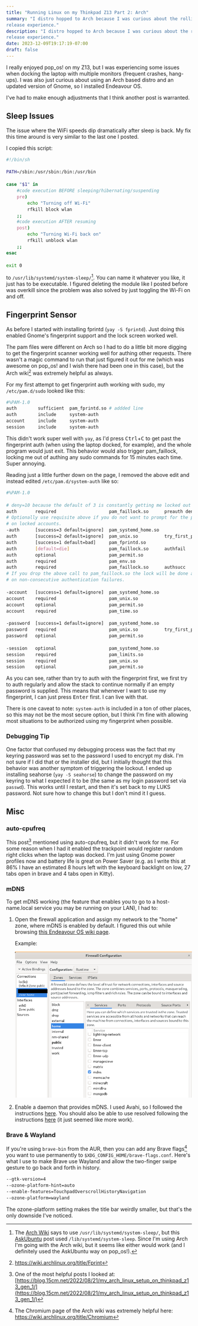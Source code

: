 ```yaml
---
title: "Running Linux on my Thinkpad Z13 Part 2: Arch"
summary: "I distro hopped to Arch because I was curious about the rolling
release experience."
description: "I distro hopped to Arch because I was curious about the rolling
release experience."
date: 2023-12-09T19:17:19-07:00
draft: false
---
```


I really enjoyed pop_os! on my Z13, but I was experiencing some issues when
docking the laptop with multiple monitors (frequent crashes, hang-ups). I was
also just curious about using an Arch based distro and an updated version of
Gnome, so I installed Endeavour OS.

I've had to make enough adjustments that I think another post is warranted.

## Sleep Issues

The issue where the WiFi speeds dip dramatically after sleep is back. My fix
this time around is very similar to the last one I posted.

I copied this script:

```bash
#!/bin/sh

PATH=/sbin:/usr/sbin:/bin:/usr/bin

case "$1" in
	#code execution BEFORE sleeping/hibernating/suspending
	pre)
		echo "Turning off Wi-Fi"
		rfkill block wlan
	;;
	#code execution AFTER resuming
	post)
		echo "Turning Wi-Fi back on"
		rfkill unblock wlan
	;;
esac

exit 0
```

to `/usr/lib/systemd/system-sleep/`[^3]. You can name it whatever you like, it just has
to be executable. I figured deleting the module like I posted
before was overkill since the problem was also solved by just toggling the Wi-Fi
on and off.

[^3]: The [Arch
Wiki](https://wiki.archlinux.org/title/Power_management#Hooks_in_/usr/lib/systemd/system-sleep)
says to use `/usr/lib/systemd/system-sleep/`, but this
[AskUbuntu](https://askubuntu.com/questions/1313479/correct-way-to-execute-a-script-on-resume-from-suspend)
post used `/lib/systemd/system-sleep`. Since I'm using Arch I'm going with the
Arch wiki, but it seems like either would work (and I definitely used the
AskUbuntu way on pop_os!).

## Fingerprint Sensor

As before I started with installing fprintd (`yay -S fprintd`). Just doing this
enabled Gnome's fingerprint support and the lock screen worked well.

The pam files were different on Arch so I had to do a little bit more digging to
get the fingerprint scanner working well for authing other requests. There
wasn't a magic command to run that just figured it out for me (which was awesome
on pop_os! and I wish there had been one in this case), but the Arch wiki[^1]
was extremely helpful as always.

For my first attempt to get fingerprint auth working with sudo, my `/etc/pam.d/sudo`
looked like this:

```bash
#%PAM-1.0
auth	  	sufficient 	pam_fprintd.so # addded line
auth		include		system-auth
account		include		system-auth
session		include		system-auth
```

This didn't work super well with `yay`, as I'd press
<kbd>Ctrl</kbd>+<kbd>C</kbd> to get past the fingerprint auth (when using the
laptop docked, for example), and the whole program would just exit. This
behavior would also trigger pam_faillock, locking me out of authing any sudo
commands for 15 minutes each time. Super annoying.

Reading just a little further down on the page, I removed the above edit and
instead edited `/etc/pam.d/system-auth` like so:

```bash
#%PAM-1.0

# deny=10 because the default of 3 is constantly getting me locked out
auth       required                    pam_faillock.so      preauth deny=10
# Optionally use requisite above if you do not want to prompt for the password
# on locked accounts.
-auth      [success=3 default=ignore]  pam_systemd_home.so
auth       [success=2 default=ignore]  pam_unix.so          try_first_pass nullok likeauth
auth       [success=1 default=bad]     pam_fprintd.so
auth       [default=die]               pam_faillock.so      authfail
auth       optional                    pam_permit.so
auth       required                    pam_env.so
auth       required                    pam_faillock.so      authsucc
# If you drop the above call to pam_faillock.so the lock will be done also
# on non-consecutive authentication failures.

-account   [success=1 default=ignore]  pam_systemd_home.so
account    required                    pam_unix.so
account    optional                    pam_permit.so
account    required                    pam_time.so

-password  [success=1 default=ignore]  pam_systemd_home.so
password   required                    pam_unix.so          try_first_pass nullok shadow
password   optional                    pam_permit.so

-session   optional                    pam_systemd_home.so
session    required                    pam_limits.so
session    required                    pam_unix.so
session    optional                    pam_permit.so
```

As you can see, rather than try to auth with the fingerprint first, we first try
to auth regularly and allow the stack to continue normally if an empty password
is supplied. This means that whenever I want to use my fingerprint, I can just press
<kbd>Enter</kbd> first. I can live with that.

There is one caveat to note: `system-auth` is included in a ton of other places,
so this may not be the most secure option, but I think I'm fine with allowing
most situations to be authorized using my fingerprint when possible.

[^1]: https://wiki.archlinux.org/title/Fprint

### Debugging Tip

One factor that confused my debugging process was the fact that my keyring
password was set to the password I used to encrypt my disk. I'm not sure if I
did that or the installer did, but I initially thought that this behavior was
another symptom of triggering the lockout. I ended up installing seahorse (`yay
-S seahorse`) to change the password on my keyring to what I expected it to be
(the same as my login password set via `passwd`). This works until I restart,
and then it's set back to my LUKS password. Not sure how to change this but I don't
mind it I guess.

## Misc

### auto-cpufreq

This post[^2] mentioned using auto-cpufreq, but it didn't work for me. For some
reason when I had it enabled the trackpoint would register random right clicks
when the laptop was docked. I'm just using Gnome power profiles now and battery
life is great on Power Saver (e.g. as I write this at 86% I have an estimated 8 hours
left with the keyboard backlight on low, 27 tabs open in brave and 4 tabs open
in Kitty).

### mDNS

To get mDNS working (the feature that enables you to go to a host-name.local
service you may be running on your LAN), I had to:

1. Open the firewall application
   and assign my network to the "home" zone, where mDNS is enabled by default. I
   figured this out while browsing [this Endeavour OS wiki
   page](https://discovery.endeavouros.com/applications/firewalld/).

   Example:

   ![firewall application example](./firewall_screenshot.png)

2. Enable a daemon that provides mDNS. I used Avahi, so I followed the
   instructions [here](https://wiki.archlinux.org/title/Avahi). You should also
   be able to use resolved following the instructions
   [here](https://wiki.archlinux.org/title/Systemd-resolved#mDNS) (it just
   seemed like more work).

[^2]: One of the most helpful posts I looked at:
[https://blog.15cm.net/2022/08/21/my_arch_linux_setup_on_thinkpad_z13_gen_1/](https://blog.15cm.net/2022/08/21/my_arch_linux_setup_on_thinkpad_z13_gen_1/)

### Brave & Wayland

If you're using `brave-bin` from the AUR, then you can add any Brave
flags[^brave_flags] you
want to use permanently to `$XDG_CONFIG_HOME/brave-flags.conf`. Here's what I
use to make Brave use Wayland and allow the two-finger swipe gesture to go back
and forth in history.

```bash
--gtk-version=4
--ozone-platform-hint=auto
--enable-features=TouchpadOverscrollHistoryNavigation
--ozone-platform=wayland
```

The ozone-platform setting makes the title bar weirdly smaller, but that's the
only downside I've noticed.

[^brave_flags]: The Chromium page of the Arch wiki was extremely helpful here:
https://wiki.archlinux.org/title/Chromium
